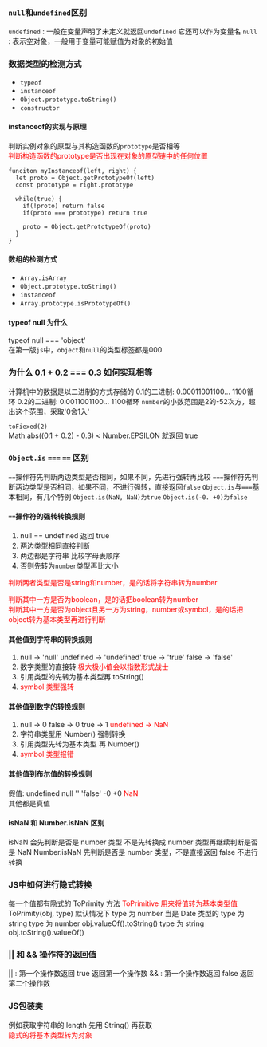 ### `null`和`undefined`区别
`undefined` : 一般在变量声明了未定义就返回`undefined` 它还可以作为变量名
`null` : 表示空对象，一般用于变量可能赋值为对象的初始值

### 数据类型的检测方式
- `typeof` 
- `instanceof` 
- `Object.prototype.toString()` 
- `constructor`

#### instanceof的实现与原理
判断实例对象的原型与其构造函数的`prototype`是否相等  
<font color="red">判断构造函数的prototype是否出现在对象的原型链中的任何位置</font>
```
funciton myInstanceof(left, right) {
  let proto = Object.getPrototypeOf(left)
  const prototype = right.prototype

  while(true) {
    if(!proto) return false
    if(proto === prototype) return true

    proto = Object.getPrototypeOf(proto)
  }
}
```

#### 数组的检测方式
- `Array.isArray`
- `Object.prototype.toString()`
- `instanceof`
- `Array.prototype.isPrototypeOf()`

#### typeof null  为什么
typeof null === 'object'  
在第一版`js`中，`object`和`null`的类型标签都是000

### 为什么 0.1 + 0.2 === 0.3 如何实现相等
计算机中的数据是以二进制的方式存储的
0.1的二进制: 0.00011001100... 1100循环
0.2的二进制: 0.0011001100... 1100循环
`number`的小数范围是2的-52次方，超出这个范围，采取'0舍1入'

`toFiexed(2)`  
Math.abs((0.1 + 0.2) - 0.3) < Number.EPSILON 就返回 true


### `Object.is` `===` `==` 区别
`==`操作符先判断两边类型是否相同，如果不同，先进行强转再比较
`===`操作符先判断两边类型是否相同，如果不同，不进行强转，直接返回`false`
`Object.is`与`===`基本相同，有几个特例 `Object.is(NaN, NaN)为true` `Object.is(-0. +0)为false`

#### `==`操作符的强转转换规则
1. null == undefined 返回 true
2. 两边类型相同直接判断
3. 两边都是字符串 比较字母表顺序
4. 否则先转为`number`类型再比大小

<font color="red">
判断两者类型是否是string和number，是的话将字符串转为number

判断其中一方是否为boolean，是的话把boolean转为number  
判断其中一方是否为object且另一方为string，number或symbol，是的话把object转为基本类型再进行判断
</font>

#### 其他值到字符串的转换规则
1. null -> 'null'  undefined -> 'undefined' true -> 'true' false -> 'false'
2. 数字类型的直接转 <font color="red">极大极小值会以指数形式战士</font> 
3. 引用类型的先转为基本类型再 toString()
4. <font color="red">symbol 类型强转</font>  

#### 其他值到数字的转换规则
1. null -> 0 false -> 0 true -> 1 <font color="red">undefined -> NaN</font>  
2. 字符串类型用 Number() 强制转换
3. 引用类型先转为基本类型 再 Number()
4. <font color="red">symbol 类型报错</font>  

#### 其他值到布尔值的转换规则
假值: undefined null '' 'false' -0 +0  <font color="red">NaN</font>  
其他都是真值

#### isNaN 和 Number.isNaN 区别
isNaN 会先判断是否是 number 类型 不是先转换成 number 类型再继续判断是否是 NaN
Number.isNaN 先判断是否是 number 类型，不是直接返回 false 不进行转换

### JS中如何进行隐式转换
每一个值都有隐式的 ToPrimity 方法 <font color="red">ToPrimitive  用来将值转为基本类型值</font>  
ToPrimity(obj, type)  默认情况下 type 为 number  当是 Date 类型的 type 为 string
type 为 number  obj.valueOf().toString()
type 为 string  obj.toString().valueOf()

### || 和 && 操作符的返回值
|| : 第一个操作数返回 true  返回第一个操作数
&& : 第一个操作数返回 false  返回第二个操作数

### JS包装类
例如获取字符串的 length 先用 String() 再获取  
<font color="red">隐式的将基本类型转为对象<font>